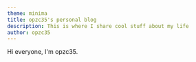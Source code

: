 ```yaml
---
theme: minima
title: opzc35's personal blog
description: This is where I share cool stuff about my life
author: opzc35
---
```


Hi everyone, I'm opzc35.
